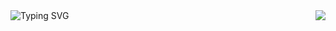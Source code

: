 <div class="row">
  <div class="col-1">
    <img align="right" src="https://visitor-badge.laobi.icu/badge?page_id=barishalici.visitor-badge">
  </div>
  <div class="col-11">
    <img src="https://readme-typing-svg.herokuapp.com?font=Fira+Code&pause=250&size=35&random=false&width=435&lines=Hello%2C+There!%F0%9F%91%8B;You+can+use+linkedin+to+contact+me." alt="Typing SVG" />
  </div>
</div>

<!--
**ibarish/ibarish** is a ✨ _special_ ✨ repository because its `README.md` (this file) appears on your GitHub profile.

Here are some ideas to get you started:

- 🔭 I’m currently working on ...
- 🌱 I’m currently learning ...
- 👯 I’m looking to collaborate on ...
- 🤔 I’m looking for help with ...
- 💬 Ask me about ...
- 📫 How to reach me: ...
- 😄 Pronouns: ...
- ⚡ Fun fact: ...
-->
